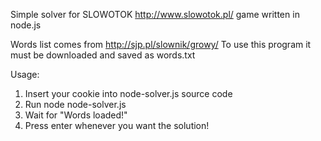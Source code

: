 Simple solver for SLOWOTOK http://www.slowotok.pl/ game written in node.js

Words list comes from http://sjp.pl/slownik/growy/ To use this program it must be downloaded and saved as words.txt

Usage:
1. Insert your cookie into node-solver.js source code 
2. Run node node-solver.js
3. Wait for "Words loaded!"
4. Press enter whenever you want the solution!
